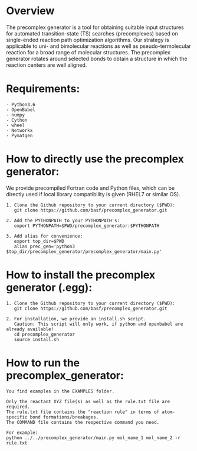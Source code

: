 # Overview

The precomplex generator is a tool for obtaining suitable input structures for automated transition-state (TS) searches (precomplexes) based on single-ended reaction path optimization algorithms. Our strategy is applicable to uni- and bimolecular reactions as well as pseudo-termolecular reaction for a broad range of molecular structures. The precomplex generator rotates around selected bonds to obtain a structure in which the reaction centers are well aligned.


# Requirements:

```
- Python3.6 
- OpenBabel
- numpy 
- Cython
- wheel
- Networkx
- Pymatgen
```
# How to directly use the precomplex generator:
We provide precompiled Fortran code and Python files, which can be directly used if local library compatibility is given (RHEL7 or similar OS).

```
1. Clone the Github repository to your current directory ($PWD):
   git clone https://github.com/basf/precomplex_generator.git

2. Add the PYTHONPATH to your PYTHONPATH's:
   export PYTHONPATH=$PWD/precomplex_generator:$PYTHONPATH 

3. Add alias for convenience:
   export top_dir=$PWD 
   alias prec_gen='python3 $top_dir/precomplex_generator/precomplex_generator/main.py'

```
# How to install the precomplex generator (.egg):
```
1. Clone the Github repository to your current directory ($PWD):
   git clone https://github.com/basf/precomplex_generator.git
   
2. For installation, we provide an install.sh script. 
   Caution: This script will only work, if python and openbabel are already available!
   cd precomplex_generator
   source install.sh
```

# How to run the precomplex_generator:
```
You find examples in the EXAMPLES folder.

Only the reactant XYZ file(s) as well as the rule.txt file are required.
The rule.txt file contains the "reaction rule" in terms of atom-specific bond formations/breakages.
The COMMAND file contains the respective command you need.

For example:
python ../../precomplex_generator/main.py mol_name_1 mol_name_2 -r rule.txt
```

